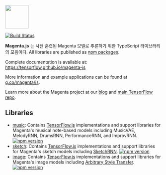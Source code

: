 <img src="https://github.com/tensorflow/magenta/raw/master/magenta-logo-bg.png" height="75">

[![Build Status](https://travis-ci.org/tensorflow/magenta-js.svg?branch=master)](https://travis-ci.org/tensorflow/magenta-js)

**Magenta.js** 는 사전 훈련된 Magenta 모델로 추론하기 위한 TypeScript 라이브러리의 모음이다.
All libraries are published as [npm packages](https://www.npmjs.com/search?q=%40magenta).

Complete documentation is available at: https://tensorflow.github.io/magenta-js

More information and example applications can be found at [g.co/magenta/js](https://g.co/magenta/js).

Learn more about the Magenta project at our [blog](https://magenta.tensorflow.org) and [main TensorFlow repo](https://github.com/tensorflow/magenta).

## Libraries

* [music](music): Contains [TensorFlow.js](https://js.tensorflow.org) implementations and support libraries for Magenta's musical note-based models including MusicVAE, MelodyRNN, DrumsRNN, PerformanceRNN, and ImprovRNN. [![npm version](https://badge.fury.io/js/%40magenta%2Fmusic.svg)](https://badge.fury.io/js/%40magenta%2Fmusic)
* [sketch](sketch): Contains [TensorFlow.js](https://js.tensorflow.org) implementations and support libraries for Magenta's sketch models including [SketchRNN](https://goo.gl/magenta/sketchrnn). [![npm version](https://badge.fury.io/js/%40magenta%2Fsketch.svg)](https://badge.fury.io/js/%40magenta%2Fsketch)
* [image](image): Contains [TensorFlow.js](https://js.tensorflow.org) implementations and support libraries for Magenta's image models including [Arbitrary Style Transfer](https://github.com/tensorflow/magenta/tree/master/magenta/models/arbitrary_image_stylization). [![npm version](https://badge.fury.io/js/%40magenta%2Fimage.svg)](https://badge.fury.io/js/%40magenta%2Fimage)
